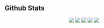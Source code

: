 ## Github Stats
<div align="center">
    

![](http://github-profile-summary-cards.vercel.app/api/cards/profile-details?username=orchlonn&theme=aura)
![](http://github-profile-summary-cards.vercel.app/api/cards/repos-per-language?username=orchlonn&theme=aura)
![](http://github-profile-summary-cards.vercel.app/api/cards/most-commit-language?username=orchlonn&theme=aura)
![](http://github-profile-summary-cards.vercel.app/api/cards/stats?username=orchlonn&theme=aura)
![](http://github-profile-summary-cards.vercel.app/api/cards/productive-time?username=orchlonn&theme=aura&utcOffset=8)

</div>
